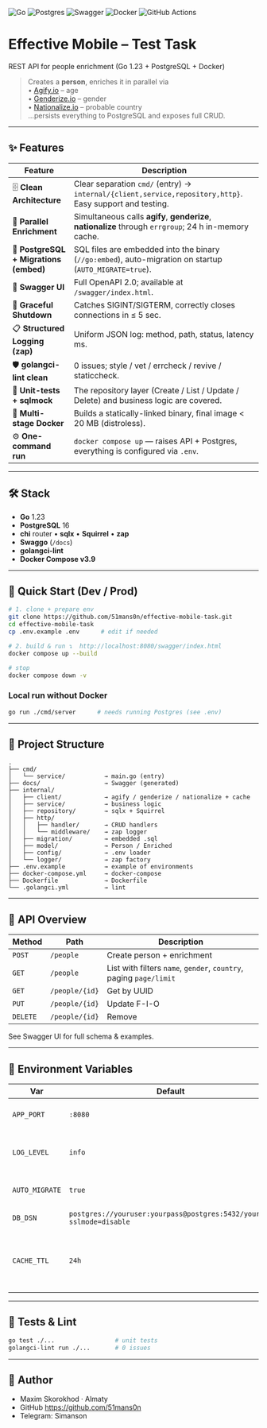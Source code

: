 ![Go](https://img.shields.io/badge/go-%2300ADD8.svg?style=for-the-badge&logo=go&logoColor=white)
![Postgres](https://img.shields.io/badge/postgres-%23316192.svg?style=for-the-badge&logo=postgresql&logoColor=white)
![Swagger](https://img.shields.io/badge/-Swagger-%23Clojure?style=for-the-badge&logo=swagger&logoColor=white)
![Docker](https://img.shields.io/badge/docker-%230db7ed.svg?style=for-the-badge&logo=docker&logoColor=white)
![GitHub Actions](https://img.shields.io/badge/github%20actions-%232671E5.svg?style=for-the-badge&logo=githubactions&logoColor=white)

# Effective Mobile – Test Task
REST API for people enrichment (Go 1.23 + PostgreSQL + Docker)


> Creates a **person**, enriches it in parallel via  
> • [Agify.io](https://api.agify.io) – age  
> • [Genderize.io](https://api.genderize.io) – gender  
> • [Nationalize.io](https://api.nationalize.io) – probable country  
> …persists everything to PostgreSQL and exposes full CRUD.

---

## ✨ Features
|  Feature                                  | Description                                                                                                  |
|-------------------------------------------|--------------------------------------------------------------------------------------------------------------|
| 🗄 **Clean Architecture**                  | Clear separation `cmd/` (entry) → `internal/{client,service,repository,http}`. Easy support and testing.    |
| 🔗 **Parallel Enrichment**                | Simultaneous calls **agify**, **genderize**, **nationalize** through `errgroup`; 24 h in-memory cache.       |
| 🐘 **PostgreSQL + Migrations (embed)**     | SQL files are embedded into the binary (`//go:embed`), auto-migration on startup (`AUTO_MIGRATE=true`).                      |
| 📑 **Swagger UI**                          | Full OpenAPI 2.0; available at `/swagger/index.html`.                                                       |
| 🚦 **Graceful Shutdown**                   | Catches SIGINT/SIGTERM, correctly closes connections in ≤ 5 sec.                                             |
| 📋 **Structured Logging (zap)**           | Uniform JSON log: method, path, status, latency ms.                                                   |
| 🛡 **golangci-lint clean**                 | 0 issues; style / vet / errcheck / revive / staticcheck.                                                     |
| 🧪 **Unit-tests + sqlmock**                | The repository layer (Create / List / Update / Delete) and business logic are covered.                                    |
| 🐳 **Multi-stage Docker**                  | Builds a statically-linked binary, final image < 20 MB (distroless).                                  |
| ⚙️ **One-command run**                    | `docker compose up` — raises API + Postgres, everything is configured via `.env`.                            |

---

## 🛠 Stack
* **Go** 1.23
* **PostgreSQL** 16
* **chi** router • **sqlx** • **Squirrel** • **zap**
* **Swaggo** (`/docs`) 
* **golangci-lint**
* **Docker Compose v3.9**

---

## 🚀 Quick Start (Dev / Prod)

```bash
# 1. clone + prepare env
git clone https://github.com/51mans0n/effective-mobile-task.git
cd effective-mobile-task
cp .env.example .env      # edit if needed

# 2. build & run ↴  http://localhost:8080/swagger/index.html
docker compose up --build

# stop
docker compose down -v
```

### Local run without Docker
```bash
go run ./cmd/server      # needs running Postgres (see .env)
```

---

## 📂 Project Structure

```
.
├── cmd/
│   └── service/           → main.go (entry)
├── docs/                  → Swagger (generated)
├── internal/
│   ├── client/            → agify / genderize / nationalize + cache
│   ├── service/           → business logic
│   ├── repository/        → sqlx + Squirrel
│   ├── http/      
│   │   ├── handler/       → CRUD handlers
│   │   └── middleware/    → zap logger    
│   ├── migration/         → embedded .sql
│   ├── model/             → Person / Enriched
│   ├── config/            → .env loader
│   └── logger/            → zap factory  
├── .env.example           → example of environments
├── docker‑compose.yml     → docker-compose
├── Dockerfile             → Dockerfile
└── .golangci.yml          → lint
```

---

## 📜 API Overview

| Method   | Path           | Description                                                        |
| -------- | -------------- | ------------------------------------------------------------------ |
| `POST`   | `/people`      | Create person + enrichment                                         |
| `GET`    | `/people`      | List with filters `name`, `gender`, `country`, paging `page/limit` |
| `GET`    | `/people/{id}` | Get by UUID                                                        |
| `PUT`    | `/people/{id}` | Update F-I-O                                                       |
| `DELETE` | `/people/{id}` | Remove                                                             |

See Swagger UI for full schema & examples.

---

## 🔌 Environment Variables

| Var            | Default                                                              | Purpose                              |
| -------------- | -------------------------------------------------------------------- | ------------------------------------ |
| `APP_PORT`     | `:8080`                                                              | HTTP bind address                    |
| `LOG_LEVEL`    | `info`                                                               | debug / info / warn / error          |
| `AUTO_MIGRATE` | `true`                                                               | Run SQL migrations on startup        |
| `DB_DSN`       | `postgres://youruser:yourpass@postgres:5432/yourdb?sslmode=disable` | Postgres DSN                         |
| `CACHE_TTL`    | `24h`                                                                | In-memory cache TTL for external API |

---

## 🧪 Tests & Lint

```bash
go test ./...                 # unit tests
golangci-lint run ./...       # 0 issues
```

---

## 🙌 Author
- Maxim Skorokhod · Almaty
- GitHub https://github.com/51mans0n
- Telegram: Simanson